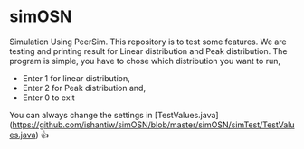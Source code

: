 # simOSN
Simulation Using PeerSim. This repository is to test some features. We are testing and printing result for Linear distribution and Peak distribution.
The program is simple, you have to chose which distribution you want to run, 

- Enter 1 for linear distribution, 
- Enter 2 for Peak distribution and,
- Enter 0 to exit

You can always change the settings in [TestValues.java] (https://github.com/ishantiw/simOSN/blob/master/simOSN/simTest/TestValues.java) :+1:
